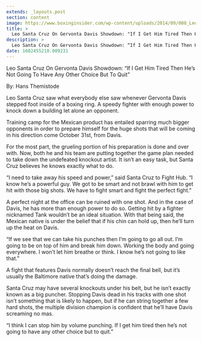 ```yaml
--- 
extends: _layouts.post 
section: content 
image: https://www.boxinginsider.com/wp-content/uploads/2014/09/008_Leo_Santa_Cruz.jpg 
title: > 
  Leo Santa Cruz On Gervonta Davis Showdown: "If I Get Him Tired Then He's Not Going To Have Any Other Choice But To Quit" 
description: > 
  Leo Santa Cruz On Gervonta Davis Showdown: “If I Get Him Tired Then He’s Not Going To Have Any Other Choice But To Quit”By: Hans ThemistodeLeo Santa Cruz saw what everybody else saw whenever Gervonta Davis stepped foot inside of a boxing ring.It isn’t an easy task, but Santa Cruz believes he knows exactly what to do.“I need to take away his speed and power,” said Santa Cruz to Fight Hub.Santa Cruz may have several knockouts under his belt, but he isn’t exactly known as a big puncher.If I get him tired then he’s not going to have any other choice but to quit.” 
date: 1602455210.009231 
--- 
```

Leo Santa Cruz On Gervonta Davis Showdown: “If I Get Him Tired Then He’s Not Going To Have Any Other Choice But To Quit”

By: Hans Themistode

Leo Santa Cruz saw what everybody else saw whenever Gervonta Davis stepped foot inside of a boxing ring. A speedy fighter with enough power to knock down a building let alone an opponent.

Training camp for the Mexican product has entailed sparring much bigger opponents in order to prepare himself for the huge shots that will be coming in his direction come October 31st, from Davis.

For the most part, the grueling portion of his preparation is done and over with. Now, both he and his team are putting together the game plan needed to take down the undefeated knockout artist. It isn’t an easy task, but Santa Cruz believes he knows exactly what to do.

“I need to take away his speed and power,” said Santa Cruz to Fight Hub. “I know he’s a powerful guy. We got to be smart and not brawl with him to get hit with those big shots. We have to fight smart and fight the perfect fight.”

A perfect night at the office can be ruined with one shot. And in the case of Davis, he has more than enough power to do so. Getting hit by a fighter nicknamed Tank wouldn’t be an ideal situation. With that being said, the Mexican native is under the belief that if his chin can hold up, then he’ll turn up the heat on Davis.

“If we see that we can take his punches then I’m going to go all out. I’m going to be on top of him and break him down. Working the body and going everywhere. I won’t let him breathe or think. I know he’s not going to like that.”

A fight that features Davis normally doesn’t reach the final bell, but it’s usually the Baltimore native that’s doing the damage.

Santa Cruz may have several knockouts under his belt, but he isn’t exactly known as a big puncher. Stopping Davis dead in his tracks with one shot isn’t something that is likely to happen, but if he can string together a few hard shots, the multiple division champion is confident that he’ll have Davis screaming no mas.

“I think I can stop him by volume punching. If I get him tired then he’s not going to have any other choice but to quit.”